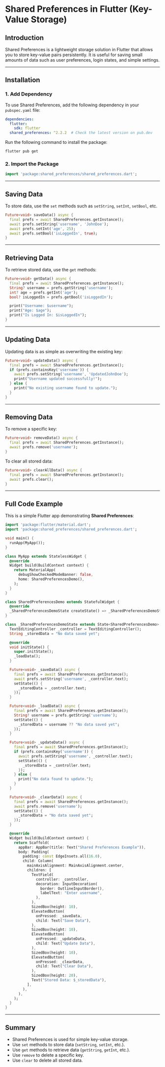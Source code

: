# Shared Preferences in Flutter (Key-Value Storage)

## Introduction
Shared Preferences is a lightweight storage solution in Flutter that allows you to store key-value pairs persistently. It is useful for saving small amounts of data such as user preferences, login states, and simple settings.

---

## Installation

### 1. Add Dependency
To use Shared Preferences, add the following dependency in your `pubspec.yaml` file:

```yaml
dependencies:
  flutter:
    sdk: flutter
  shared_preferences: ^2.2.2  # Check the latest version on pub.dev
```

Run the following command to install the package:
```sh
flutter pub get
```

### 2. Import the Package
```dart
import 'package:shared_preferences/shared_preferences.dart';
```

---

## Saving Data
To store data, use the `set` methods such as `setString`, `setInt`, `setBool`, etc.

```dart
Future<void> saveData() async {
  final prefs = await SharedPreferences.getInstance();
  await prefs.setString('username', 'JohnDoe');
  await prefs.setInt('age', 25);
  await prefs.setBool('isLoggedIn', true);
}
```

---

## Retrieving Data
To retrieve stored data, use the `get` methods:

```dart
Future<void> getData() async {
  final prefs = await SharedPreferences.getInstance();
  String? username = prefs.getString('username');
  int? age = prefs.getInt('age');
  bool? isLoggedIn = prefs.getBool('isLoggedIn');

  print("Username: $username");
  print("Age: $age");
  print("Is Logged In: $isLoggedIn");
}
```

---

## Updating Data
Updating data is as simple as overwriting the existing key:

```dart
Future<void> updateData() async {
  final prefs = await SharedPreferences.getInstance();
  if (prefs.containsKey('username')) {
    await prefs.setString('username', 'UpdatedJohnDoe');
    print("Username updated successfully!");
  } else {
    print("No existing username found to update.");
  }
}
```

---

## Removing Data
To remove a specific key:
```dart
Future<void> removeData() async {
  final prefs = await SharedPreferences.getInstance();
  await prefs.remove('username');
}
```

To clear all stored data:
```dart
Future<void> clearAllData() async {
  final prefs = await SharedPreferences.getInstance();
  await prefs.clear();
}
```

---

## Full Code Example
This is a simple Flutter app demonstrating **Shared Preferences**:

```dart
import 'package:flutter/material.dart';
import 'package:shared_preferences/shared_preferences.dart';

void main() {
  runApp(MyApp());
}

class MyApp extends StatelessWidget {
  @override
  Widget build(BuildContext context) {
    return MaterialApp(
      debugShowCheckedModeBanner: false,
      home: SharedPreferencesDemo(),
    );
  }
}

class SharedPreferencesDemo extends StatefulWidget {
  @override
  _SharedPreferencesDemoState createState() => _SharedPreferencesDemoState();
}

class _SharedPreferencesDemoState extends State<SharedPreferencesDemo> {
  TextEditingController _controller = TextEditingController();
  String _storedData = "No data saved yet";

  @override
  void initState() {
    super.initState();
    _loadData();
  }

  Future<void> _saveData() async {
    final prefs = await SharedPreferences.getInstance();
    await prefs.setString('username', _controller.text);
    setState(() {
      _storedData = _controller.text;
    });
  }

  Future<void> _loadData() async {
    final prefs = await SharedPreferences.getInstance();
    String? username = prefs.getString('username');
    setState(() {
      _storedData = username ?? "No data saved yet";
    });
  }

  Future<void> _updateData() async {
    final prefs = await SharedPreferences.getInstance();
    if (prefs.containsKey('username')) {
      await prefs.setString('username', _controller.text);
      setState(() {
        _storedData = _controller.text;
      });
    } else {
      print("No data found to update.");
    }
  }

  Future<void> _clearData() async {
    final prefs = await SharedPreferences.getInstance();
    await prefs.remove('username');
    setState(() {
      _storedData = "No data saved yet";
    });
  }

  @override
  Widget build(BuildContext context) {
    return Scaffold(
      appBar: AppBar(title: Text("Shared Preferences Example")),
      body: Padding(
        padding: const EdgeInsets.all(16.0),
        child: Column(
          mainAxisAlignment: MainAxisAlignment.center,
          children: [
            TextField(
              controller: _controller,
              decoration: InputDecoration(
                border: OutlineInputBorder(),
                labelText: "Enter username",
              ),
            ),
            SizedBox(height: 10),
            ElevatedButton(
              onPressed: _saveData,
              child: Text("Save Data"),
            ),
            SizedBox(height: 10),
            ElevatedButton(
              onPressed: _updateData,
              child: Text("Update Data"),
            ),
            SizedBox(height: 10),
            ElevatedButton(
              onPressed: _clearData,
              child: Text("Clear Data"),
            ),
            SizedBox(height: 20),
            Text("Stored Data: $_storedData"),
          ],
        ),
      ),
    );
  }
}
```

---

## Summary
- Shared Preferences is used for simple key-value storage.
- Use `set` methods to store data (`setString`, `setInt`, etc.).
- Use `get` methods to retrieve data (`getString`, `getInt`, etc.).
- Use `remove` to delete a specific key.
- Use `clear` to delete all stored data.
